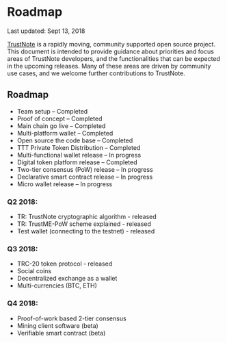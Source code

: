 # Roadmap
Last updated: Sept 13, 2018

[TrustNote](www.trustnote.org) is a rapidly moving, community supported open source project. This 
document is intended to provide guidance about priorities and focus areas of TrustNote developers, 
and the functionalities that can be expected in the upcoming releases. Many of these areas are 
driven by community use cases, and we welcome further contributions to TrustNote.

## Roadmap

- Team setup – Completed
- Proof of concept – Completed
- Main chain go live – Completed
- Multi-platform wallet – Completed
- Open source the code base – Completed
- TTT Private Token Distribution – Completed
- Multi-functional wallet release – In progress
- Digital token platform release – Completed
- Two-tier consensus (PoW) release – In progress
- Declarative smart contract release – In progress
- Micro wallet release – In progress


### Q2 2018:
- TR: TrustNote cryptographic algorithm - released
- TR: TrustME-PoW scheme explained - released
- Test wallet (connecting to the testnet) - released

### Q3 2018:
- TRC-20 token protocol - released
- Social coins
- Decentralized exchange as a wallet
- Multi-currencies (BTC, ETH)

### Q4 2018:
- Proof-of-work based 2-tier consensus
- Mining client software (beta)
- Verifiable smart contract (beta)
